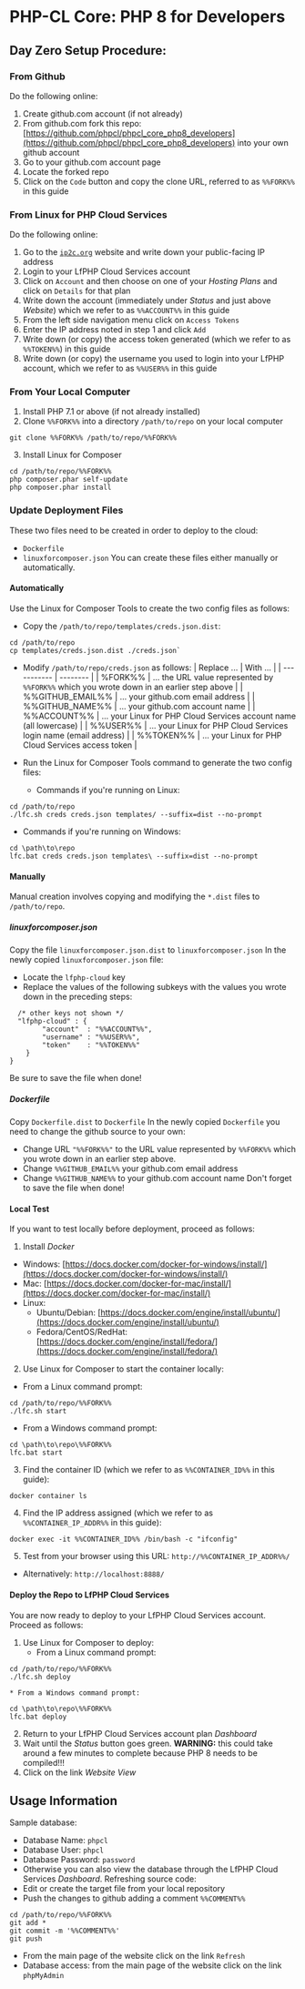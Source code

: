# PHP-CL Core: PHP 8 for Developers

## Day Zero Setup Procedure:

### From Github
Do the following online:
1. Create github.com account (if not already)
2. From github.com fork this repo: [https://github.com/phpcl/phpcl_core_php8_developers](https://github.com/phpcl/phpcl_core_php8_developers) into your own github account
3. Go to your github.com account page
4. Locate the forked repo 
5. Click on the `Code` button and copy the clone URL, referred to as `%%FORK%%` in this guide

### From Linux for PHP Cloud Services
Do the following online:
1. Go to the [`ip2c.org`](`https://ip2c.org`) website and write down your public-facing IP address
2. Login to your LfPHP Cloud Services account
3. Click on `Account` and then choose on one of your _Hosting Plans_ and click on `Details` for that plan
4. Write down the account (immediately under _Status_ and just above _Website_) which we refer to as `%%ACCOUNT%%` in this guide
5. From the left side navigation menu click on `Access Tokens`
6. Enter the IP address noted in step 1 and click `Add`
7. Write down (or copy) the access token generated (which we refer to as `%%TOKEN%%`) in this guide
8. Write down (or copy) the username you used to login into your LfPHP account, which we refer to as `%%USER%%` in this guide

### From Your Local Computer
1. Install PHP 7.1 or above (if not already installed)
2. Clone `%%FORK%%` into a directory `/path/to/repo` on your local computer
```
git clone %%FORK%% /path/to/repo/%%FORK%%
```
3. Install Linux for Composer
```
cd /path/to/repo/%%FORK%%
php composer.phar self-update
php composer.phar install
```

### Update Deployment Files
These two files need to be created in order to deploy to the cloud:
* `Dockerfile`
* `linuxforcomposer.json`
You can create these files either manually or automatically.

#### Automatically
Use the Linux for Composer Tools to create the two config files as follows:
* Copy the `/path/to/repo/templates/creds.json.dist`:
```
cd /path/to/repo
cp templates/creds.json.dist ./creds.json`
```
* Modify `/path/to/repo/creds.json` as follows:
| Replace ... | With ... |
| ----------- | -------- |
| %FORK%%     | ... the URL value represented by `%%FORK%%` which you wrote down in an earlier step above |
| %%GITHUB_EMAIL%% | ... your github.com email address |
| %%GITHUB_NAME%% | ... your github.com account name |
| %%ACCOUNT%% | ... your Linux for PHP Cloud Services account name (all lowercase) |
| %%USER%% | ... your Linux for PHP Cloud Services login name (email address) |
| %%TOKEN%% | ... your Linux for PHP Cloud Services access token |

* Run the Linux for Composer Tools command to generate the two config files:
  * Commands if you're running on Linux:
```
cd /path/to/repo
./lfc.sh creds creds.json templates/ --suffix=dist --no-prompt
```
  * Commands if you're running on Windows:
```
cd \path\to\repo
lfc.bat creds creds.json templates\ --suffix=dist --no-prompt 
```

#### Manually
Manual creation involves copying and modifying the `*.dist` files to `/path/to/repo`.

##### linuxforcomposer.json
Copy the file `linuxforcomposer.json.dist` to `linuxforcomposer.json`
In the newly copied `linuxforcomposer.json` file:
* Locate the `lfphp-cloud` key  
* Replace the values of the following subkeys with the values you wrote down in the preceding steps:
```
  /* other keys not shown */
  "lfphp-cloud" : {
        "account"  : "%%ACCOUNT%%",
        "username" : "%%USER%%",
        "token"    : "%%TOKEN%%"
    }
}
```
Be sure to save the file when done!

##### Dockerfile
Copy `Dockerfile.dist` to `Dockerfile`
In the newly copied `Dockerfile` you need to change the github source to your own:
* Change URL `"%%FORK%%"` to the URL value represented by `%%FORK%%` which you wrote down in an earlier step above.  
* Change `%%GITHUB_EMAIL%%` your github.com email address
* Change `%%GITHUB_NAME%%` to your github.com account name
Don't forget to save the file when done!


#### Local Test
If you want to test locally before deployment, proceed as follows:
1. Install _Docker_
  * Windows: [https://docs.docker.com/docker-for-windows/install/](https://docs.docker.com/docker-for-windows/install/)
  * Mac: [https://docs.docker.com/docker-for-mac/install/](https://docs.docker.com/docker-for-mac/install/)
  * Linux: 
    * Ubuntu/Debian: [https://docs.docker.com/engine/install/ubuntu/](https://docs.docker.com/engine/install/ubuntu/)
    * Fedora/CentOS/RedHat: [https://docs.docker.com/engine/install/fedora/](https://docs.docker.com/engine/install/fedora/)
2. Use Linux for Composer to start the container locally:
  * From a Linux command prompt:
```
cd /path/to/repo/%%FORK%%
./lfc.sh start
```
  * From a Windows command prompt:
```
cd \path\to\repo\%%FORK%%
lfc.bat start
```

3. Find the container ID (which we refer to as `%%CONTAINER_ID%%` in this guide):
```
docker container ls
```
4. Find the IP address assigned (which we refer to as `%%CONTAINER_IP_ADDR%%` in this guide):
```
docker exec -it %%CONTAINER_ID%% /bin/bash -c "ifconfig"
```
5. Test from your browser using this URL: `http://%%CONTAINER_IP_ADDR%%/`
  * Alternatively: `http://localhost:8888/`


#### Deploy the Repo to LfPHP Cloud Services
You are now ready to deploy to your LfPHP Cloud Services account.  Proceed as follows:
1. Use Linux for Composer to deploy:
    * From a Linux command prompt:
```
cd /path/to/repo/%%FORK%%
./lfc.sh deploy
```
    * From a Windows command prompt:
```
cd \path\to\repo\%%FORK%%
lfc.bat deploy
```
2. Return to your LfPHP Cloud Services account plan _Dashboard_
3. Wait until the _Status_ button goes green.  **WARNING:** this could take around a few minutes to complete because PHP 8 needs to be compiled!!!
4. Click on the link _Website View_

## Usage Information
Sample database:
* Database Name: `phpcl`
* Database User: `phpcl`
* Database Password: `password`
* Otherwise you can also view the database through the LfPHP Cloud Services _Dashboard_.
Refreshing source code:
* Edit or create the target file from your local repository
* Push the changes to github adding a comment `%%COMMENT%%`
```
cd /path/to/repo/%%FORK%%
git add *
git commit -m '%%COMMENT%%'
git push
```
* From the main page of the website click on the link `Refresh`
* Database access: from the main page of the website click on the link `phpMyAdmin`
